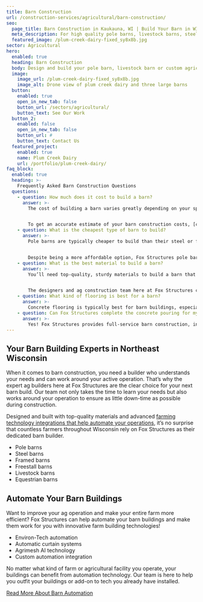 ```yaml
---
title: Barn Construction 
url: /construction-services/agricultural/barn-construction/
seo:
  page_title: Barn Construction in Kaukauna, WI | Build Your Barn in WI
  meta_description: For high quality pole barns, livestock barns, steel barns and more, Fox Structures is your local barn builder in Wisconsin. Contact us today at (920) 766-9305.
  featured_image: /plum-creek-dairy-fixed_sy8x8b.jpg
sector: Agricultural
hero: 
  enabled: true
  heading: Barn Construction
  body: Design and build your pole barn, livestock barn or custom agricultural facility with top-quality materials and advanced farming technology built to improve and support your operation.
  image: 
    image_url: /plum-creek-dairy-fixed_sy8x8b.jpg
    image_alt: Drone view of plum creek dairy and three large barns
  button:
    enabled: true
    open_in_new_tab: false
    button_url: /sectors/agricultural/
    button_text: See Our Work
  button_2:
    enabled: false
    open_in_new_tab: false
    button_url: #
    button_text: Contact Us
  featured_project: 
    enabled: true
    name: Plum Creek Dairy
    url: /portfolio/plum-creek-dairy/
faq_block:
  enabled: true
  heading: >-
    Frequently Asked Barn Construction Questions
  questions:
    - question: How much does it cost to build a barn?
      answer: >-
        The cost of building a barn varies greatly depending on your specific project specifications, timeline and more. Here at Fox Structures, we offer premier barn building services that take your unique operation and needs into account, as well as the use of high-quality materials that last, even in harsh Wisconsin weather conditions. 


        To get an accurate estimate of your barn construction costs, [contact us today](/contact/) or give us a call at <a href="tel:920-766-9305">920-766-9305</a>.
    - question: What is the cheapest type of barn to build?
      answer: >-
        Pole barns are typically cheaper to build than their steel or frame barn counterparts. However, this will of course depend on other factors such as additional materials used, the size of the barn, the amount of concrete pouring needed and additional factors. 


        Despite being a more affordable option, Fox Structures pole barns are still built with the highest quality materials and building techniques to ensure long-lasting functional and structural integrity.
    - question: What is the best material to build a barn?
      answer: >-
        You’ll need top-quality, sturdy materials to build a barn that can withstand the harsh Wisconsin weather. Steel is a commonly used material for barn walls and siding that provides protection from the weather, as well as the structural integrity needed to stay functional for years to come. 


        The designers and ag construction team here at Fox Structures can help you determine the best materials for your unique barn construction project.
    - question: What kind of flooring is best for a barn?
      answer: >-
        Concrete flooring is typically best for barn buildings, especially those used for livestock and/or storage. Concrete is not only very sturdy and can withstand a heavy amount of wear and tear, but it is also extremely easy to clean. Plus, <a href="https://clmfireproofing.com/understanding-the-fire-resistance-of-concrete/" target="_blank" rel="noopener noreferrer nofollower">concrete is one of the most fire-resistant materials available for barn construction</a>. This makes it the optimal choice for most barn buildings, no matter what kind of ag operation you have.
    - question: Can Fox Structures complete the concrete pouring for my barn construction project?
      answer: >-
        Yes! Fox Structures provides full-service barn construction, including concrete work. Thanks to our merger with R&R Concrete, our team can now complete large-scale concrete projects faster and more precisely than ever.
---
```


## Your Barn Building Experts in Northeast Wisconsin

When it comes to barn construction, you need a builder who understands your needs and can work around your active operation. That’s why the expert ag builders here at Fox Structures are the clear choice for your next barn build. Our team not only takes the time to learn your needs but also works around your operation to ensure as little down-time as possible during construction. 

Designed and built with top-quality materials and advanced [farming technology integrations that help automate your operations](/resources/farming-technology-automating-agricultural-buildings/#farming-technology-meets-innovative-construction), it’s no surprise that countless farmers throughout Wisconsin rely on Fox Structures as their dedicated barn builder. 

- Pole barns
- Steel barns
- Framed barns
- Freestall barns
- Livestock barns
- Equestrian barns

## Automate Your Barn Buildings

Want to improve your ag operation and make your entire farm more efficient? Fox Structures can help automate your barn buildings and make them work for you with innovative farm building technologies! 

- Environ-Tech automation 
- Automatic curtain systems
- Agrimesh AI technology 
- Custom automation integration 

No matter what kind of farm or agricultural facility you operate, your buildings can benefit from automation technology. Our team is here to help you outfit your buildings or add-on to tech you already have installed.

<a class="btn btn--secondary" href="/resources/farming-technology-automating-agricultural-buildings/">Read More About Barn Automation</a>

